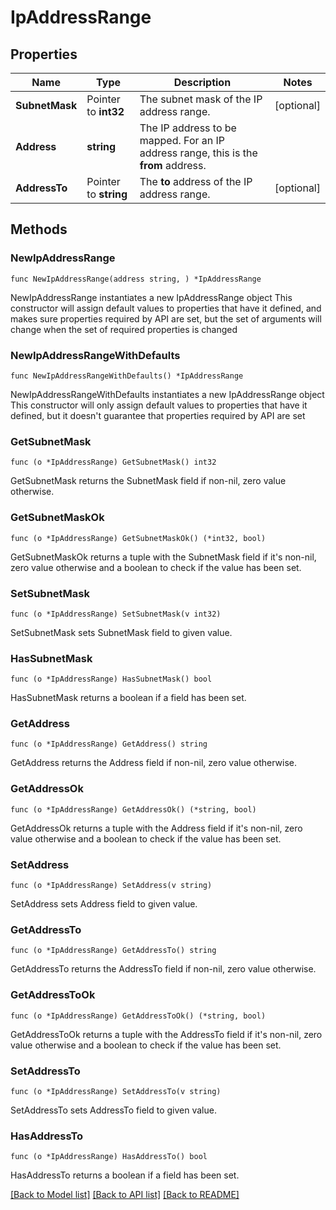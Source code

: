 # IpAddressRange

## Properties

Name | Type | Description | Notes
------------ | ------------- | ------------- | -------------
**SubnetMask** | Pointer to **int32** | The subnet mask of the IP address range. | [optional] 
**Address** | **string** | The IP address to be mapped.   For an IP address range, this is the **from** address. | 
**AddressTo** | Pointer to **string** | The **to** address of the IP address range. | [optional] 

## Methods

### NewIpAddressRange

`func NewIpAddressRange(address string, ) *IpAddressRange`

NewIpAddressRange instantiates a new IpAddressRange object
This constructor will assign default values to properties that have it defined,
and makes sure properties required by API are set, but the set of arguments
will change when the set of required properties is changed

### NewIpAddressRangeWithDefaults

`func NewIpAddressRangeWithDefaults() *IpAddressRange`

NewIpAddressRangeWithDefaults instantiates a new IpAddressRange object
This constructor will only assign default values to properties that have it defined,
but it doesn't guarantee that properties required by API are set

### GetSubnetMask

`func (o *IpAddressRange) GetSubnetMask() int32`

GetSubnetMask returns the SubnetMask field if non-nil, zero value otherwise.

### GetSubnetMaskOk

`func (o *IpAddressRange) GetSubnetMaskOk() (*int32, bool)`

GetSubnetMaskOk returns a tuple with the SubnetMask field if it's non-nil, zero value otherwise
and a boolean to check if the value has been set.

### SetSubnetMask

`func (o *IpAddressRange) SetSubnetMask(v int32)`

SetSubnetMask sets SubnetMask field to given value.

### HasSubnetMask

`func (o *IpAddressRange) HasSubnetMask() bool`

HasSubnetMask returns a boolean if a field has been set.

### GetAddress

`func (o *IpAddressRange) GetAddress() string`

GetAddress returns the Address field if non-nil, zero value otherwise.

### GetAddressOk

`func (o *IpAddressRange) GetAddressOk() (*string, bool)`

GetAddressOk returns a tuple with the Address field if it's non-nil, zero value otherwise
and a boolean to check if the value has been set.

### SetAddress

`func (o *IpAddressRange) SetAddress(v string)`

SetAddress sets Address field to given value.


### GetAddressTo

`func (o *IpAddressRange) GetAddressTo() string`

GetAddressTo returns the AddressTo field if non-nil, zero value otherwise.

### GetAddressToOk

`func (o *IpAddressRange) GetAddressToOk() (*string, bool)`

GetAddressToOk returns a tuple with the AddressTo field if it's non-nil, zero value otherwise
and a boolean to check if the value has been set.

### SetAddressTo

`func (o *IpAddressRange) SetAddressTo(v string)`

SetAddressTo sets AddressTo field to given value.

### HasAddressTo

`func (o *IpAddressRange) HasAddressTo() bool`

HasAddressTo returns a boolean if a field has been set.


[[Back to Model list]](../README.md#documentation-for-models) [[Back to API list]](../README.md#documentation-for-api-endpoints) [[Back to README]](../README.md)


